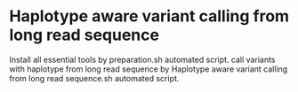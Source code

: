 # Haplotype aware variant calling from long read sequence
Install all essential tools by preparation.sh automated script.
call variants with haplotype from long read sequence by Haplotype aware variant calling from long read sequence.sh automated script.
